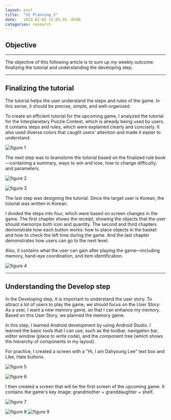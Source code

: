 ```yaml
---
layout: post
title:  "UI Planning 3"
date:   2023-02-02 13:05:10 -0500
categories: research
---
```


## Objective

---
The objective of this following article is to sum up my weekly outcome: finalizing the tutorial and understanding the developing step.

---

## Finalizing the tutorial

The tutorial helps the user understand the steps and rules of the game. In this sense, it should be precise, simple, and well-organized.

To create an efficient tutorial for the upcoming game, I analyzed the tutorial for the Interplanetary Puzzle Contest, which is already being used by users. It contains steps and rules, which were explained clearly and concisely. It also used diverse colors that caught users' attention and made it easier to understand.

![figure 1](https://res.cloudinary.com/da7rg3ojv/image/upload/v1675458680/%EC%8A%A4%ED%81%AC%EB%A6%B0%EC%83%B7_2023-02-03_%EC%98%A4%ED%9B%84_4.11.16_dpewrz.png)

The next step was to brainstorm the tutorial based on the finalized rule book—containing a summary, ways to win and lose, how to change difficulty, and parameters.

![figure 2](https://res.cloudinary.com/da7rg3ojv/image/upload/v1675459071/%EC%8A%A4%ED%81%AC%EB%A6%B0%EC%83%B7_2023-02-03_%EC%98%A4%ED%9B%84_4.17.47_omqvv0.png)

![figure 3](https://res.cloudinary.com/da7rg3ojv/image/upload/v1675459107/%EC%8A%A4%ED%81%AC%EB%A6%B0%EC%83%B7_2023-02-03_%EC%98%A4%ED%9B%84_4.18.23_h80daw.png)

The last step was designing the tutorial. Since the target user is Korean, the tutorial was written in Korean.

I divided the steps into four, which were based on screen changes in the game. The first chapter shows the receipt, showing the objects that the user should memorize both icon and quantity. The second and third chapters demonstrate how each button works: how to place objects in the basket and how to check the left time during the game. And the last chapter demonstrates how users can go to the next level.

Also, it contains what the user can gain after playing the game—including memory, hand-eye coordination, and item identification.

![figure 4](https://res.cloudinary.com/da7rg3ojv/image/upload/v1675459146/%EC%8A%A4%ED%81%AC%EB%A6%B0%EC%83%B7_2023-02-03_%EC%98%A4%ED%9B%84_4.19.03_jg6r4p.png)

---

## Understanding the Develop step

In the Developing step, it is important to understand the user story. To attract a lot of users to play the game, we should focus on the User Story: As a user, I want a new memory game, so that I can enhance my memory. Based on this User Story, we planned the memory game. 

In this step, I learned Android development by using Android Studio. I learned the basic tools that I can use, such as the toolbar, navigation bar, editor window (place to write code), and the component tree (which shows the hierarchy of components in my layout).

For practice, I created a screen with a "Hi, I am Dahyoung Lee" text box and Like, Hate buttons.

![figure 5](https://res.cloudinary.com/da7rg3ojv/image/upload/v1675461916/%EC%8A%A4%ED%81%AC%EB%A6%B0%EC%83%B7_2023-02-03_%EC%98%A4%ED%9B%84_5.05.13_xth3cd.png)

![figure 6]()

I then created a screen that will be the first screen of the upcoming game. It contains the game's key image: grandmother + granddaughter + shelf.

![figure 7](https://res.cloudinary.com/da7rg3ojv/image/upload/v1675460830/%EC%8A%A4%ED%81%AC%EB%A6%B0%EC%83%B7_2023-02-03_%EC%98%A4%ED%9B%84_4.47.06_ikm1f0.png)

![figure 8](https://res.cloudinary.com/da7rg3ojv/image/upload/v1675460883/%EC%8A%A4%ED%81%AC%EB%A6%B0%EC%83%B7_2023-02-03_%EC%98%A4%ED%9B%84_4.47.59_cnotov.png)
![figure 9](https://res.cloudinary.com/da7rg3ojv/image/upload/v1675460892/%EC%8A%A4%ED%81%AC%EB%A6%B0%EC%83%B7_2023-02-03_%EC%98%A4%ED%9B%84_4.48.09_rkxq1u.png)
